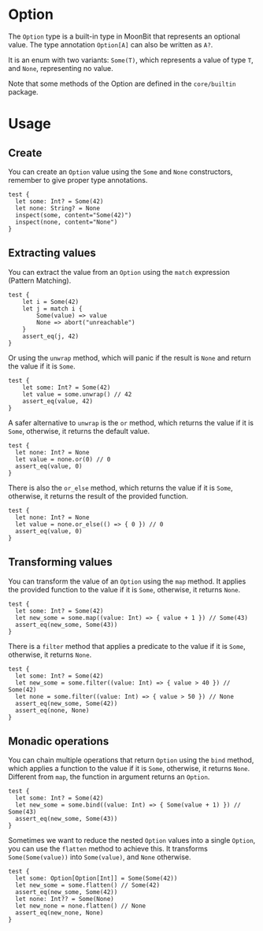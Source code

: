 # Option

The `Option` type is a built-in type in MoonBit that represents an optional value. The type annotation `Option[A]` can also be written as `A?`.

It is an enum with two variants: `Some(T)`, which represents a value of type `T`, and `None`, representing no value.

Note that some methods of the Option are defined in the `core/builtin` package.

# Usage

## Create

You can create an `Option` value using the `Some` and `None` constructors, remember to give proper type annotations.

```moonbit
test {
  let some: Int? = Some(42)
  let none: String? = None
  inspect(some, content="Some(42)")
  inspect(none, content="None")
}
```

## Extracting values

You can extract the value from an `Option` using the `match` expression (Pattern Matching).

```moonbit
test {
    let i = Some(42)
    let j = match i {
        Some(value) => value
        None => abort("unreachable")
    }
    assert_eq(j, 42)
}
```

Or using the `unwrap` method, which will panic if the result is `None` and return the value if it is `Some`.

```moonbit
test {
    let some: Int? = Some(42)
    let value = some.unwrap() // 42
    assert_eq(value, 42)
}
```

A safer alternative to `unwrap` is the `or` method, which returns the value if it is `Some`, otherwise, it returns the default value.

```moonbit
test {
  let none: Int? = None
  let value = none.or(0) // 0
  assert_eq(value, 0)
}
```

There is also the `or_else` method, which returns the value if it is `Some`, otherwise, it returns the result of the provided function.

```moonbit
test {
  let none: Int? = None
  let value = none.or_else(() => { 0 }) // 0
  assert_eq(value, 0)
}
```

## Transforming values

You can transform the value of an `Option` using the `map` method. It applies the provided function to the value if it is `Some`, otherwise, it returns `None`.

```moonbit
test {
  let some: Int? = Some(42)
  let new_some = some.map((value: Int) => { value + 1 }) // Some(43)
  assert_eq(new_some, Some(43))
}
```

There is a `filter` method that applies a predicate to the value if it is `Some`, otherwise, it returns `None`.

```moonbit
test {
  let some: Int? = Some(42)
  let new_some = some.filter((value: Int) => { value > 40 }) // Some(42)
  let none = some.filter((value: Int) => { value > 50 }) // None
  assert_eq(new_some, Some(42))
  assert_eq(none, None)
}
```

## Monadic operations

You can chain multiple operations that return `Option` using the `bind` method, which applies a function to the value if it is `Some`, otherwise, it returns `None`. Different from `map`, the function in argument returns an `Option`.

```moonbit
test {
  let some: Int? = Some(42)
  let new_some = some.bind((value: Int) => { Some(value + 1) }) // Some(43)
  assert_eq(new_some, Some(43))
}
```

Sometimes we want to reduce the nested `Option` values into a single `Option`, you can use the `flatten` method to achieve this. It transforms `Some(Some(value))` into `Some(value)`, and `None` otherwise.

```moonbit
test {
  let some: Option[Option[Int]] = Some(Some(42))
  let new_some = some.flatten() // Some(42)
  assert_eq(new_some, Some(42))
  let none: Int?? = Some(None)
  let new_none = none.flatten() // None
  assert_eq(new_none, None)
}
```
